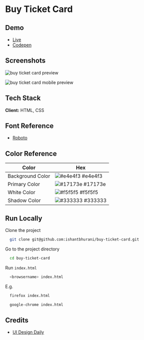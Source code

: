 # Buy Ticket Card

## Demo

- [Live](https://ishantbhurani.github.io/buy-ticket-card/)
- [Codepen](https://codepen.io/ivanshaunt/full/xxrQVvM)

## Screenshots

![buy ticket card preview](https://user-images.githubusercontent.com/67356291/129413834-e093d3da-3cb7-4a37-a28b-a30125525eb5.png)

![buy ticket card mobile preview](https://user-images.githubusercontent.com/67356291/129413877-5a2fda2f-0210-4e0d-ae74-a41eefa8ed8c.png)

## Tech Stack

**Client:** HTML, CSS

## Font Reference

- [Roboto](https://fonts.google.com/specimen/Roboto)

## Color Reference

| Color            | Hex                                                              |
| ---------------- | ---------------------------------------------------------------- |
| Background Color | ![#e4e4f3](https://via.placeholder.com/10/e4e4f3?text=+) #e4e4f3 |
| Primary Color    | ![#17173e](https://via.placeholder.com/10/17173e?text=+) #17173e |
| White Color      | ![#f5f5f5](https://via.placeholder.com/10/f5f5f5?text=+) #f5f5f5 |
| Shadow Color     | ![#333333](https://via.placeholder.com/10/333333?text=+) #333333 |

## Run Locally

Clone the project

```bash
  git clone git@github.com:ishantbhurani/buy-ticket-card.git
```

Go to the project directory

```bash
  cd buy-ticket-card
```

Run `index.html`

```bash
  <browsername> index.html
```

E.g.

```bash
  firefox index.html
```

```bash
  google-chrome index.html
```

## Credits

- [UI Design Daily](https://www.uidesigndaily.com/posts/studio-buy-ticket-card-day-1419)
